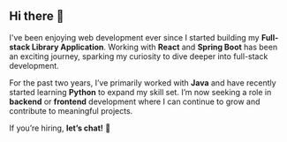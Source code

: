 ## Hi there 👋

<!--
**danielleroslund/danielleroslund** is a ✨ _special_ ✨ repository because its `README.md` (this file) appears on your GitHub profile. -->

I've been enjoying web development ever since I started building my **Full-stack Library Application**. Working with **React** and **Spring Boot** has been an exciting journey, sparking my curiosity to dive deeper into full-stack development.

For the past two years, I’ve primarily worked with **Java** and have recently started learning **Python** to expand my skill set. I’m now seeking a role in **backend** or **frontend** development where I can continue to grow and contribute to meaningful projects.

If you’re hiring, **let’s chat!** 🚀

